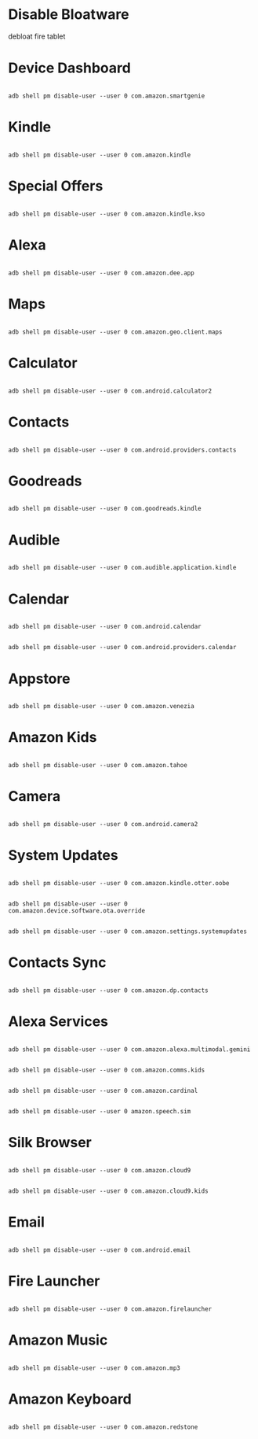 # Disable Bloatware

debloat fire tablet 

#  Device Dashboard

```

adb shell pm disable-user --user 0 com.amazon.smartgenie

```

# Kindle

```

adb shell pm disable-user --user 0 com.amazon.kindle

```

# Special Offers

```

adb shell pm disable-user --user 0 com.amazon.kindle.kso

```

# Alexa

```

adb shell pm disable-user --user 0 com.amazon.dee.app

```

# Maps

```

adb shell pm disable-user --user 0 com.amazon.geo.client.maps

```

# Calculator

```

adb shell pm disable-user --user 0 com.android.calculator2

```

# Contacts

```

adb shell pm disable-user --user 0 com.android.providers.contacts

```

# Goodreads

```

adb shell pm disable-user --user 0 com.goodreads.kindle

```

# Audible

```

adb shell pm disable-user --user 0 com.audible.application.kindle

```

# Calendar

```

adb shell pm disable-user --user 0 com.android.calendar

```

```

adb shell pm disable-user --user 0 com.android.providers.calendar

```

# Appstore

```

adb shell pm disable-user --user 0 com.amazon.venezia

```

# Amazon Kids

```

adb shell pm disable-user --user 0 com.amazon.tahoe

```

# Camera

```

adb shell pm disable-user --user 0 com.android.camera2

```

# System Updates

```

adb shell pm disable-user --user 0 com.amazon.kindle.otter.oobe

```

```

adb shell pm disable-user --user 0 com.amazon.device.software.ota.override

```

```

adb shell pm disable-user --user 0 com.amazon.settings.systemupdates

```

# Contacts Sync

```

adb shell pm disable-user --user 0 com.amazon.dp.contacts

```

# Alexa Services

```

adb shell pm disable-user --user 0 com.amazon.alexa.multimodal.gemini

```

```

adb shell pm disable-user --user 0 com.amazon.comms.kids

```

```

adb shell pm disable-user --user 0 com.amazon.cardinal

```

```

adb shell pm disable-user --user 0 amazon.speech.sim

```

# Silk Browser

```

adb shell pm disable-user --user 0 com.amazon.cloud9

```

```

adb shell pm disable-user --user 0 com.amazon.cloud9.kids

```

# Email

```

adb shell pm disable-user --user 0 com.android.email

```

# Fire Launcher

```

adb shell pm disable-user --user 0 com.amazon.firelauncher

```

# Amazon Music

```

adb shell pm disable-user --user 0 com.amazon.mp3

```

# Amazon Keyboard

```

adb shell pm disable-user --user 0 com.amazon.redstone

```

